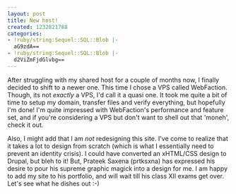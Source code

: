 ```yaml
---
layout: post
title: New host!
created: 1232821788
categories:
- !ruby/string:Sequel::SQL::Blob |-
  aG9zdA==
- !ruby/string:Sequel::SQL::Blob |-
  d2ViZmFjdGlvbg==
---
```

After struggling with my shared host for a couple of months now, I finally decided to shift to a newer one. This time I chose a VPS called WebFaction. Though, its not *exactly* a VPS, I'd call it a quasi one. It took me quite a bit of time to setup my domain, transfer files and verify everything, but hopefully I'm done! I'm quite impressed with WebFaction's performance and feature set, and if you're considering a VPS but don't want to shell out that 'moneh', check it out.

Also, I might add that I am *not* redesigning this site. I've come to realize that it takes a lot to design from scratch (which is what I essentially need to prevent an identity crisis). I could have converted an xHTML/CSS design to Drupal, but bleh to it! But, Prateek Saxena (prtksxna) has expressed his desire to pour his supreme graphic magick into a design for me. I am happy to add my site to his portfolio, and will wait till his class XII exams get over. Let's see what he dishes out :-)
<!--break-->
